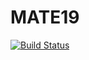 # MATE19
[![Build Status](https://travis-ci.com/NasaSpaceGrantRobotics/MATE19.svg?branch=master)](https://travis-ci.com/NasaSpaceGrantRobotics/MATE19)
